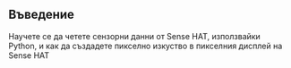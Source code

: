 ## Въведение

Научете се да четете сензорни данни от Sense HAT, използвайки Python, и как да създадете пикселно изкуство в пикселния дисплей на Sense HAT